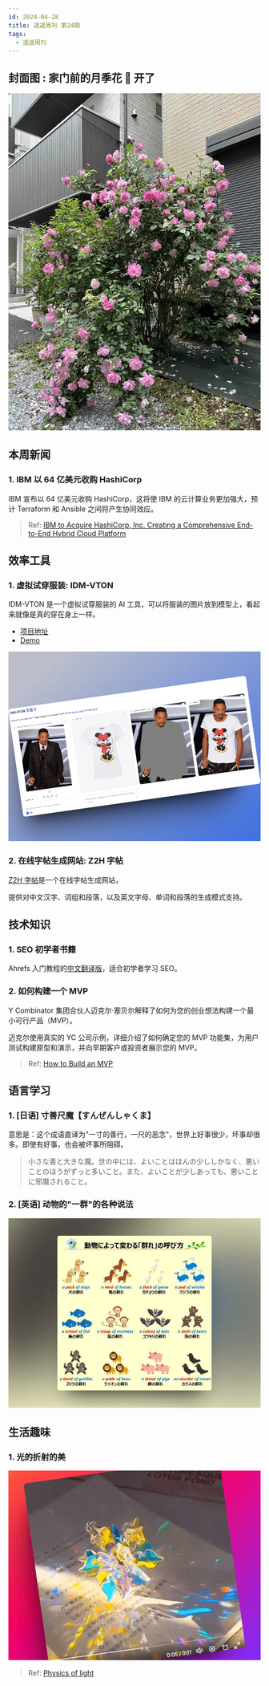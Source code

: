 ```yaml
---
id: 2024-04-28
title: 遥遥周刊 第24期
tags:
  - 遥遥周刊
---
```


## 封面图 : 家门前的月季花 🌹 开了

![img](cover.jpeg)

## 本周新闻

### 1. IBM 以 64 亿美元收购 HashiCorp

IBM 宣布以 64 亿美元收购 HashiCorp，这将使 IBM 的云计算业务更加强大，预计 Terraform 和 Ansible 之间将产生协同效应。

> Ref: [IBM to Acquire HashiCorp, Inc. Creating a Comprehensive End-to-End Hybrid Cloud Platform](https://newsroom.ibm.com/2024-04-24-IBM-to-Acquire-HashiCorp-Inc-Creating-a-Comprehensive-End-to-End-Hybrid-Cloud-Platform)

## 效率工具

### 1. 虚拟试穿服装: IDM-VTON

IDM-VTON 是一个虚拟试穿服装的 AI 工具，可以将服装的图片放到模型上，看起来就像是真的穿在身上一样。

- [项目地址](https://github.com/yisol/IDM-VTON)
- [Demo](https://huggingface.co/spaces/yisol/IDM-VTON)

![img](IDM-VTON.png)

### 2. 在线字帖生成网站: Z2H 字帖

[Z2H 字帖](https://paper.z2h.cn)是一个在线字帖生成网站，

提供对中文汉字、词组和段落，以及英文字母、单词和段落的生成模式支持。

## 技术知识

### 1. SEO 初学者书籍

Ahrefs 入门教程的[中文翻译版](https://ahrefs.com/zh/seo)，适合初学者学习 SEO。

### 2. 如何构建一个 MVP

Y Combinator 集团合伙人迈克尔·塞贝尔解释了如何为您的创业想法构建一个最小可行产品（MVP）。

迈克尔使用真实的 YC 公司示例，详细介绍了如何确定您的 MVP 功能集，为用户测试构建原型和演示，并向早期客户或投资者展示您的 MVP。

> Ref: [How to Build an MVP](https://twitter.com/belliedmonkey/status/1783141276336222496)

## 语言学习

### 1. [日语] 寸善尺魔【すんぜんしゃくま】

意思是：这个成语直译为"一寸的善行，一尺的恶念"，世界上好事很少，坏事却很多。即使有好事，也会被坏事所阻碍。

> 小さな善と大きな魔。世の中には、よいことはほんの少ししかなく、悪いことのほうがずっと多いこと。また、よいことが少しあっても、悪いことに邪魔されること。

### 2. [英语] 动物的"一群"的各种说法

![img](一群.png)

## 生活趣味

### 1. 光的折射的美

![img](Physics%20of%20light.png)

> Ref: [Physics of light](https://twitter.com/gunsnrosesgirl3/status/1783364297336164538)
